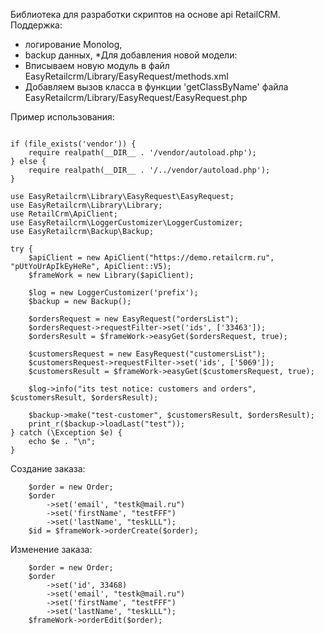 Библиотека для разработки скриптов на основе api RetailCRM.
Поддержка:
- логирование Monolog,
- backup данных,
*Для добавления новой модели:
- Вписываем новую модуль в файл EasyRetailcrm/Library/EasyRequest/methods.xml
- Добавляем вызов класса в функции 'getClassByName' файла EasyRetailcrm/Library/EasyRequest/EasyRequest.php

Пример использования:
```

if (file_exists('vendor')) {
    require realpath(__DIR__ . '/vendor/autoload.php');
} else {
    require realpath(__DIR__ . '/../vendor/autoload.php');
}

use EasyRetailcrm\Library\EasyRequest\EasyRequest;
use EasyRetailcrm\Library\Library;
use RetailCrm\ApiClient;
use EasyRetailcrm\LoggerCustomizer\LoggerCustomizer;
use EasyRetailcrm\Backup\Backup;

try {
    $apiClient = new ApiClient("https://demo.retailcrm.ru", "pUtYoUrApIkEyHeRe", ApiClient::V5);
    $frameWork = new Library($apiClient);
    
    $log = new LoggerCustomizer('prefix');
    $backup = new Backup();

    $ordersRequest = new EasyRequest("ordersList");
    $ordersRequest->requestFilter->set('ids', ['33463']);
    $ordersResult = $frameWork->easyGet($ordersRequest, true);

    $customersRequest = new EasyRequest("customersList");
    $customersRequest->requestFilter->set('ids', ['5069']);
    $customersResult = $frameWork->easyGet($customersRequest, true);

    $log->info("its test notice: customers and orders", $customersResult, $ordersResult);

    $backup->make("test-customer", $customersResult, $ordersResult);
    print_r($backup->loadLast("test"));
} catch (\Exception $e) {
    echo $e . "\n";
}
```
Создание заказа:
```
    $order = new Order;
    $order
        ->set('email', "testk@mail.ru")
        ->set('firstName', "testFFF")
        ->set('lastName', "teskLLL");
    $id = $frameWork->orderCreate($order);
```
Изменение заказа:
```
    $order = new Order;
    $order
        ->set('id', 33468)
        ->set('email', "testk@mail.ru")
        ->set('firstName', "testFFF")
        ->set('lastName', "teskLLL");
    $frameWork->orderEdit($order);
```
